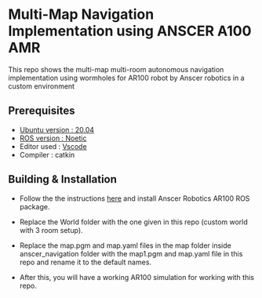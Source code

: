 # Multi-Map Navigation Implementation using ANSCER A100 AMR

This repo shows the multi-map multi-room autonomous navigation implementation using wormholes for AR100 robot by Anscer robotics in a custom environment 

## Prerequisites

* [Ubuntu version : 20.04](https://ubuntu.com/download/desktop)
* [ROS version : Noetic](http://wiki.ros.org/noetic/Installation/Ubuntu)
* Editor used : [Vscode](https://code.visualstudio.com/download)
* Compiler  : catkin

## Building & Installation
* Follow the the instructions [here](https://github.com/anscer/AR100) and install Anscer Robotics AR100 ROS package. 

* Replace the World folder with the one given in this repo (custom world with 3 room setup).

* Replace the map.pgm and map.yaml files in the map folder inside anscer_navigation folder with the map1.pgm and map.yaml file in this repo and rename it to the default names.

* After this, you will have a working AR100 simulation for working with this repo.

``` 

```